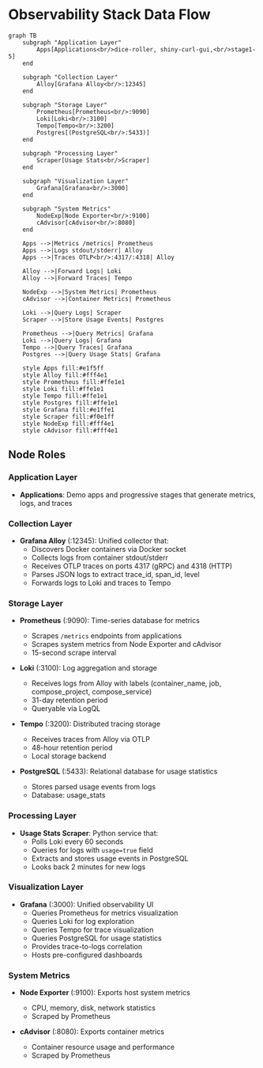 # Observability Stack Data Flow

```mermaid
graph TB
    subgraph "Application Layer"
        Apps[Applications<br/>dice-roller, shiny-curl-gui,<br/>stage1-5]
    end

    subgraph "Collection Layer"
        Alloy[Grafana Alloy<br/>:12345]
    end

    subgraph "Storage Layer"
        Prometheus[Prometheus<br/>:9090]
        Loki[Loki<br/>:3100]
        Tempo[Tempo<br/>:3200]
        Postgres[(PostgreSQL<br/>:5433)]
    end

    subgraph "Processing Layer"
        Scraper[Usage Stats<br/>Scraper]
    end

    subgraph "Visualization Layer"
        Grafana[Grafana<br/>:3000]
    end

    subgraph "System Metrics"
        NodeExp[Node Exporter<br/>:9100]
        cAdvisor[cAdvisor<br/>:8080]
    end

    Apps -->|Metrics /metrics| Prometheus
    Apps -->|Logs stdout/stderr| Alloy
    Apps -->|Traces OTLP<br/>:4317/:4318| Alloy

    Alloy -->|Forward Logs| Loki
    Alloy -->|Forward Traces| Tempo

    NodeExp -->|System Metrics| Prometheus
    cAdvisor -->|Container Metrics| Prometheus

    Loki -->|Query Logs| Scraper
    Scraper -->|Store Usage Events| Postgres

    Prometheus -->|Query Metrics| Grafana
    Loki -->|Query Logs| Grafana
    Tempo -->|Query Traces| Grafana
    Postgres -->|Query Usage Stats| Grafana

    style Apps fill:#e1f5ff
    style Alloy fill:#fff4e1
    style Prometheus fill:#ffe1e1
    style Loki fill:#ffe1e1
    style Tempo fill:#ffe1e1
    style Postgres fill:#ffe1e1
    style Grafana fill:#e1ffe1
    style Scraper fill:#f0e1ff
    style NodeExp fill:#fff4e1
    style cAdvisor fill:#fff4e1
```

## Node Roles

### Application Layer
- **Applications**: Demo apps and progressive stages that generate metrics, logs, and traces

### Collection Layer
- **Grafana Alloy** (:12345): Unified collector that:
  - Discovers Docker containers via Docker socket
  - Collects logs from container stdout/stderr
  - Receives OTLP traces on ports 4317 (gRPC) and 4318 (HTTP)
  - Parses JSON logs to extract trace_id, span_id, level
  - Forwards logs to Loki and traces to Tempo

### Storage Layer
- **Prometheus** (:9090): Time-series database for metrics
  - Scrapes `/metrics` endpoints from applications
  - Scrapes system metrics from Node Exporter and cAdvisor
  - 15-second scrape interval

- **Loki** (:3100): Log aggregation and storage
  - Receives logs from Alloy with labels (container_name, job, compose_project, compose_service)
  - 31-day retention period
  - Queryable via LogQL

- **Tempo** (:3200): Distributed tracing storage
  - Receives traces from Alloy via OTLP
  - 48-hour retention period
  - Local storage backend

- **PostgreSQL** (:5433): Relational database for usage statistics
  - Stores parsed usage events from logs
  - Database: usage_stats

### Processing Layer
- **Usage Stats Scraper**: Python service that:
  - Polls Loki every 60 seconds
  - Queries for logs with `usage=true` field
  - Extracts and stores usage events in PostgreSQL
  - Looks back 2 minutes for new logs

### Visualization Layer
- **Grafana** (:3000): Unified observability UI
  - Queries Prometheus for metrics visualization
  - Queries Loki for log exploration
  - Queries Tempo for trace visualization
  - Queries PostgreSQL for usage statistics
  - Provides trace-to-logs correlation
  - Hosts pre-configured dashboards

### System Metrics
- **Node Exporter** (:9100): Exports host system metrics
  - CPU, memory, disk, network statistics
  - Scraped by Prometheus

- **cAdvisor** (:8080): Exports container metrics
  - Container resource usage and performance
  - Scraped by Prometheus

